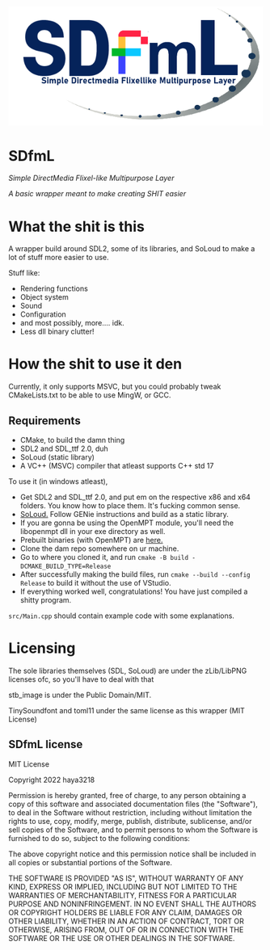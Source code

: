 ![bitch](logo.png)

# SDfmL

*Simple DirectMedia Flixel-like Multipurpose Layer*

*A basic wrapper meant to make creating SHIT easier*

# What the shit is this

A wrapper build around SDL2, some of its libraries, and SoLoud to make a lot of stuff
more easier to use.

Stuff like:
- Rendering functions
- Object system
- Sound
- Configuration
- and most possibly, more.... idk.
- Less dll binary clutter!

# How the shit to use it den

Currently, it only supports MSVC, but you could probably tweak CMakeLists.txt to be able to use
MingW, or GCC.

## Requirements
- CMake, to build the damn thing
- SDL2 and SDL_ttf 2.0, duh
- SoLoud (static library)
- A VC++ (MSVC) compiler that atleast supports C++ std 17

To use it (in windows atleast),

- Get SDL2 and SDL_ttf 2.0, and put em on the respective x86 and x64 folders.
You know how to place them. It's fucking common sense.
- [SoLoud.](https://sol.gfxile.net/soloud/index.html) Follow GENie instructions and build as a static library.
- If you are gonna be using the OpenMPT module, you'll need the libopenmpt dll in your exe directory as well.
- Prebuilt binaries (with OpenMPT) are [here.](https://cdn.discordapp.com/attachments/872338952483381258/941594180461932564/SoLoud-SDL2.7z)
- Clone the dam repo somewhere on ur machine.
- Go to where you cloned it, and run `cmake -B build -DCMAKE_BUILD_TYPE=Release`
- After successfully making the build files, run `cmake --build --config Release` to build it without the use of VStudio.
- If everything worked well, congratulations! You have just compiled a shitty program.

`src/Main.cpp` should contain example code with some explanations.

# Licensing

The sole libraries themselves (SDL, SoLoud) are under the zLib/LibPNG licenses ofc, so you'll have to deal with that

stb_image is under the Public Domain/MIT.

TinySoundfont and toml11 under the same license as this wrapper (MIT License)

## SDfmL license
MIT License

Copyright 2022 haya3218

Permission is hereby granted, free of charge, to any person obtaining a copy of this software and associated documentation files (the "Software"), to deal in the Software without restriction, including without limitation the rights to use, copy, modify, merge, publish, distribute, sublicense, and/or sell copies of the Software, and to permit persons to whom the Software is furnished to do so, subject to the following conditions:

The above copyright notice and this permission notice shall be included in all copies or substantial portions of the Software.

THE SOFTWARE IS PROVIDED "AS IS", WITHOUT WARRANTY OF ANY KIND, EXPRESS OR IMPLIED, INCLUDING BUT NOT LIMITED TO THE WARRANTIES OF MERCHANTABILITY, FITNESS FOR A PARTICULAR PURPOSE AND NONINFRINGEMENT. IN NO EVENT SHALL THE AUTHORS OR COPYRIGHT HOLDERS BE LIABLE FOR ANY CLAIM, DAMAGES OR OTHER LIABILITY, WHETHER IN AN ACTION OF CONTRACT, TORT OR OTHERWISE, ARISING FROM, OUT OF OR IN CONNECTION WITH THE SOFTWARE OR THE USE OR OTHER DEALINGS IN THE SOFTWARE.